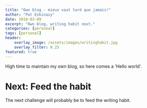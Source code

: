 ```yaml
---
title: "Own blog - mieux vaut tard que jamais!"
author: "Pat Eskinasy"
date: 2018-03-09
excerpt: "Own blog, writing habit next."
categories: [personal]
tags: [personal]
header:
    overlay_image: /assets/images/writinghabit.jpg
    overlay_filter: 0.25
featured: true
---
```


High time to maintain my own blog, so here comes a 'Hello world'.

# Next: Feed the habit

The next challenge will probably be to feed the writing habit.
